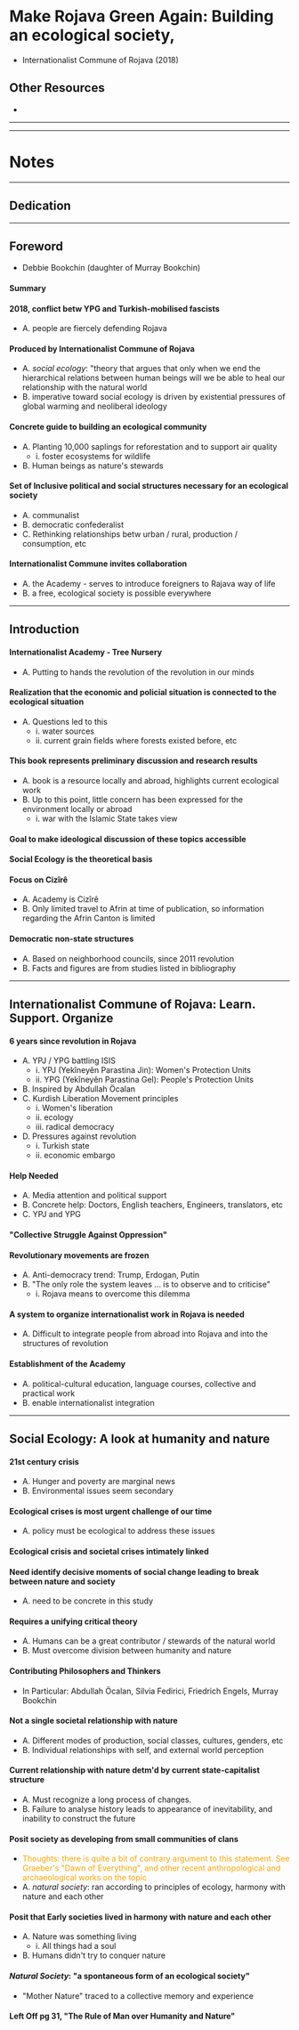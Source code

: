 # Make Rojava Green Again: Building an ecological society, 
* Internationalist Commune of Rojava (2018)

## Other Resources
* 

----------------------------------------------------------
----------------------------------------------------------

# Notes

----------------------------------------------------------

## Dedication


----------------------------------------------------------

## Foreword
* Debbie Bookchin (daughter of Murray Bookchin)

#### Summary

#### 2018, conflict betw YPG and Turkish-mobilised fascists
* A. people are fiercely defending Rojava


#### Produced by Internationalist Commune of Rojava
* A. _social ecology_: "theory that argues that only when we end the hierarchical relations between human beings will we be able to heal our relationship with the natural world
* B. imperative toward social ecology is driven by existential pressures of global warming and neoliberal ideology


#### Concrete guide to building an ecological community
* A. Planting 10,000 saplings for reforestation and to support air quality
    * i. foster ecosystems for wildlife
* B. Human beings as nature's stewards


#### Set of Inclusive political and social structures necessary for an ecological society
* A. communalist
* B. democratic confederalist
* C. Rethinking relationships betw urban / rural, production / consumption, etc


#### Internationalist Commune invites collaboration
* A. the Academy - serves to introduce foreigners to Rajava way of life
* B. a free, ecological society is possible everywhere


----------------------------------------------------------

## Introduction

#### Internationalist Academy - Tree Nursery
* A. Putting to hands the revolution of the revolution in our minds

#### Realization that the economic and policial situation is connected to the ecological situation
* A. Questions led to this
    * i. water sources
    * ii. current grain fields where forests existed before, etc


#### This book represents preliminary discussion and research results
* A. book is a resource locally and abroad, highlights current ecological work
* B. Up to this point, little concern has been expressed for the environment locally or abroad
    * i. war with the Islamic State takes view


#### Goal to make ideological discussion of these topics accessible


#### Social Ecology is the theoretical basis


#### Focus on Cizîrê
* A. Academy is Cizîrê
* B. Only limited travel to Afrin at time of publication, so information regarding the Afrin Canton is limited


#### Democratic non-state structures
* A. Based on neighborhood councils, since 2011 revolution
* B. Facts and figures are from studies listed in bibliography



----------------------------------------------------------


## Internationalist Commune of Rojava: Learn. Support. Organize

#### 6 years since revolution in Rojava
* A. YPJ / YPG battling ISIS
    * i. YPJ (Yekîneyên Parastina Jin): Women's Protection Units
    * ii. YPG (Yekîneyên Parastina Gel): People's Protection Units
* B. Inspired by Abdullah Öcalan
* C. Kurdish Liberation Movement principles
    * i. Women's liberation
    * ii. ecology
    * iii. radical democracy
* D. Pressures against revolution
    * i. Turkish state
    * ii. economic embargo


#### Help Needed
* A. Media attention and political support
* B. Concrete help: Doctors, English teachers, Engineers, translators, etc
* C. YPJ and YPG


#### "Collective Struggle Against Oppression"


#### Revolutionary movements are frozen
* A. Anti-democracy trend: Trump, Erdogan, Putin
* B. "The only role the system leaves ... is to observe and to criticise"
    * i. Rojava means to overcome this dilemma


#### A system to organize internationalist work in Rojava is needed
* A. Difficult to integrate people from abroad into Rojava and into the structures of revolution


#### Establishment of the Academy
* A. political-cultural education, language courses, collective and practical work
* B. enable internationalist integration


--------------------------------------------------------------------------------

## Social Ecology: A look at humanity and nature

#### 21st century crisis
* A. Hunger and poverty are marginal news
* B. Environmental issues seem secondary


#### Ecological crises is most urgent challenge of our time
* A. policy must be ecological to address these issues


#### Ecological crisis and societal crises intimately linked


#### Need identify decisive moments of social change leading to break between nature and society
* A. need to be concrete in this study


#### Requires a unifying critical theory
* A. Humans can be a great contributor / stewards of the natural world
* B. Must overcome division between humanity and nature


#### Contributing Philosophers and Thinkers
* In Particular: Abdullah Öcalan, Silvia Fedirici, Friedrich Engels, Murray Bookchin


#### Not a single societal relationship with nature
* A. Different modes of production, social classes, cultures, genders, etc
* B. Individual relationships with self, and external world perception


#### Current relationship with nature detm'd by current state-capitalist structure
* A. Must recognize a long process of changes.
* B. Failure to analyse history leads to appearance of inevitability, and inability to construct the future


#### Posit society as developing from small communities of clans
* <span style="color:orange">Thoughts: there is quite a bit of contrary argument to this statement. See Graeber's "Dawn of Everything", and other recent anthropological and archaeological works on the topic</span>
* A. _natural society_: ran according to principles of ecology, harmony with nature and each other


#### Posit that Early societies lived in harmony with nature and each other
* A. Nature was something living
    * i. All things had a soul
* B. Humans didn't try to conquer nature


#### _Natural Society_: "a spontaneous form of an ecological society"
* "Mother Nature" traced to a collective memory and experience


#### Left Off pg 31, "The Rule of Man over Humanity and Nature"